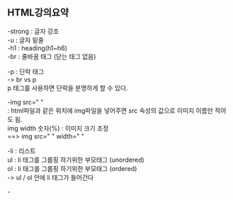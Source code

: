 
HTML강의요약
---
-strong : 글자 강조  
-u : 글자 밑줄  
-h1 : heading(h1~h6)  
-br : 줄바꿈 태그 (닫는 태그 없음)  

-p : 단락 태그  
    -> br vs p  
      p 태그를 사용하면 단락을 분명하게 할 수 있다.  

  
-img src=" "  
: html파일과 같은 위치에 img파일을 넣어주면 src 속성의 값으로 이미지 이름만 적어도 됨.  
img width 숫자(%) : 이미지 크기 조정  
==> img src=" " width=" "

-li : 리스트  
ul : li 태그를 그룹핑 하기위한 부모태그 (unordered)  
ol : li 태그를 그룹핑 하기위한 부모태그 (ordered)  
-> ul / ol 안에 li 태그가 들어간다  

-<title> : 웹 페이지 제목  
-<meta charset="utf-8"> : 글자 깨지지 않도록 하는 태그  
`
-!doctype html   
html  
head   
body : 구조   
`

-<a href=" " target="_blank" title="제목">: 하이퍼링크 (anchor) + 새 탭으로 열기 + 링크 열기 전 제목 보여주기

